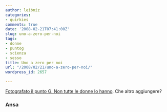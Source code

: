 ```yaml
---
author: leibniz
categories:
- quirkies
comments: true
date: '2008-02-21T07:41:00Z'
slug: uno-a-zero-per-noi
tags:
- donne
- puntog
- scienza
- sesso
title: Uno a zero per noi
url: "/2008/02/21/uno-a-zero-per-noi/"
wordpress_id: 2657

---
```

[Fotografato il punto G. Non tutte le donne lo hanno](http://www.ansa.it/opencms/export/site/visualizza_fdg.html_15119686.html). Che altro aggiungere?


### Ansa
